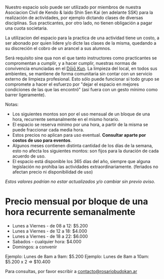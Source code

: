 <meta name="robots" content="noindex" />
<title>Acuerdo de Uso - https://rosariobudokan.ar/acuerdo-de-uso</title>

Nuestro espacio solo puede ser utilizado por miembros de nuestra Asociacion Civil de Kendo & Iaido Shin Sen Kai (en adelante SSK) para la realización de actividades, por ejemplo dictando clases de diversas disciplinas. Sus practicantes, por otro lado, no tienen obligación a pagar una cuota societaria.

La utilizacion del espacio para la practica de una actividad tiene un costo, a ser abonado por quien lidere y/o dicte las clases de la misma, quedando a su discreción el cobro de un arancel a sus alumnos.

Será requisito sine qua non el que tanto instructores como practicantes se compromentan a cumplir, y a hacer cumplir, nuestras normas de convivencia enunciadas en el [Dōjō Kun](/dojokun). La limpieza del local, en todos sus ambientes, se mantiene de forma comunitaria sin contar con un servicio externo de limpieza profesional. Esto sólo puede funcionar si todo grupo se compromete a hacer el esfuerzo por "dejar el espacio en mejores condiciones de las que las encontró" (así fuera con un gesto mínimo como barrer ligeramente).

Notas:
- Los siguientes montos son por el uso mensual de un bloque de una hora, recurrente semanalmente en el mismo horario.
- El espacio se reserva mínimo por una hora, a partir de la misma se puede fraccionar cada media hora.
- Estos precios no aplican para uso eventual. **Consultar aparte por costos de uso para eventos**.
- Algunos meses contienen distinta cantidad de los días de la semana, esto no afecta los siguientes montos: son fijos para la duración de cada acuerdo de uso.
- El espacio está disponible los 365 días del año, siempre que alguna legislación no prohíba las actividades extraordinariamente. (feriados no afectan precio ni disponibilidad de uso)

*Estos valores podrían no estar actualizados y/o cambiar sin previo aviso.*

# Precio mensual por bloque de una hora recurrente semanalmente
- Lunes a Viernes - de 08 a 12: $5.200
- Lunes a Viernes - de 12 a 18: $4.000
- Lunes a Viernes - de 18 a 22: $6.000
- Sabados - cualquier hora: $4.000
- Domingos: a convenir

Ejemplo: Lunes de 8am a 9am: $5.200
Ejemplo: Lunes de 8am a 10am: $5.200 x 2 => $10.400

Para consultas, por favor escribir a [contacto@rosariobudokan.ar](mailto:contacto@rosariobudokan.ar)
